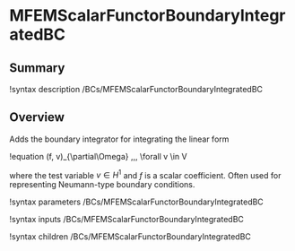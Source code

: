 # MFEMScalarFunctorBoundaryIntegratedBC

## Summary

!syntax description /BCs/MFEMScalarFunctorBoundaryIntegratedBC

## Overview

Adds the boundary integrator for integrating the linear form

!equation
(f, v)_{\partial\Omega} \,\,\, \forall v \in V

where the test variable $v \in H^1$ and $f$ is a scalar coefficient. Often used for representing
Neumann-type boundary conditions.

!syntax parameters /BCs/MFEMScalarFunctorBoundaryIntegratedBC

!syntax inputs /BCs/MFEMScalarFunctorBoundaryIntegratedBC

!syntax children /BCs/MFEMScalarFunctorBoundaryIntegratedBC
